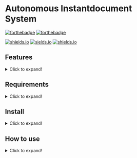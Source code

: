 # Autonomous Instantdocument System

[![forthebadge](https://forthebadge.com/images/badges/made-with-java.svg)](https://forthebadge.com)
[![forthebadge](http://forthebadge.com/images/badges/built-with-love.svg)](http://forthebadge.com)

[![shields.io](https://img.shields.io/github/license/j0giwa/automomous-instantdokument-system)](https://img.shields.io/github/license/j0giwa/automomous-instantdokument-system)
[![sields.io](https://img.shields.io/github/stars/j0giwa/automomous-instantdokument-system)](https://img.shields.io/github/stars/j0giwa/automomous-instantdokument-system)
[![shields.io](https://img.shields.io/github/issues/j0giwa/automomous-instantdokument-system)](https://img.shields.io/github/issues/j0giwa/automomous-instantdokument-system)

## Features
<details>
<summary>Click to expand!</summary>

- Generate LaTeX documents
- Usable via GUI, TUI (UNIX OS only) and CLI

### Planned Features
<details>
<summary>Click to expand!</summary>

- Customisable LaTeX snippets (preconfigured ffor exams and answers)
- Snippet statistics are saved in a database (for example how often a snipped has been used)
- Export database to csv
- ChatGPT integration to automatically generate new snippets (API-key required)

</details>
</details>

## Requirements
<details>
<summary>Click to expand!</summary>

- java17
- javafx
- pdflatex
- whiptail (for TUI)
- maven (if you want to build from source)

</details>

## Install
<details>
<summary>Click to expand!</summary>

### Build it yourself

#### Windows
```
mvn package
xcopy ".\target\automomousInstantdocumentSystem-*-jar-with-dependencies.jar" "C:\Program\Files\automomous-instantdocument-system.jar" /Y
gzip ".\docs\man\autonomous-instantdocument-system.1"
copy ".\assets\defaults\*" "%appdata\aids%" /E /Y
```

#### Linux (maybe Mac)
``` bash
mvn package
sudo cp ./target/automomousInstantdocumentSystem-*-jar-with-dependencies.jar /opt/automomous-instantdocument-system/automomous-instantdocument-system.jar
sudo cp ./automomous-instantdocument-system-cli /usr/local/bin
gip gzip docs/man/autonomous-instantdocument-system.1
cp .docs/man/autonomous-instantdocument-system.1.gz /usr/share/man/man1/

```



</details>

## How to use
<details>
<summary>Click to expand!</summary>

`automomous-instantdocument-system` without options launches in a grafical mode.

### Flags
| flag          | function                           |
| ------------- | ---------------------------------- |
| -t --type <type> | Specifies the desired Document type e.g. "exam". |
| -c --chapters <chapters> | Specifies the amount of chapters per document. 
| -a --amount <amount> | Specifies how many Documents should be generated.
| -ns --noshuffle | Turns of shuffle mode. |
| -h --help | Show summary of options. |
| -v --version | Print version number and exit. |

</details>
